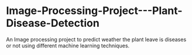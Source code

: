 # Image-Processing-Project---Plant-Disease-Detection
An Image processing project to predict weather the plant leave is diseases or not using different machine learning techniques.

